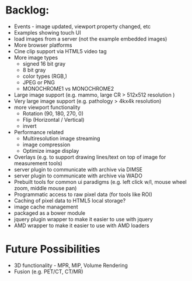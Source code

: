 Backlog:
========
 * Events - image updated, viewport property changed, etc
 * Examples showing touch UI
 * load images from a server (not the example embedded images)
 * More browser platforms
 * Cine clip support via HTML5 video tag
 * More image types
   * signed 16 bit gray
   * 8 bit gray
   * color types (RGB,)
   * JPEG or PNG
   * MONOCHROME1 vs MONOCHROME2
 * Large image support (e.g. mammo, large CR > 512x512 resolution )
 * Very large image support (e.g. pathology > 4kx4k resolution)
 * more viewport functionality
     * Rotation (90, 180, 270, 0)
     * Flip (Horizontal / Vertical)
     * invert
 * Performance related
   * Multiresolution image streaming
   * image compression
   * Optimize image display
 * Overlays (e.g. to support drawing lines/text on top of image for measurement tools)
 * server plugin to communicate with archive via DIMSE
 * server plugin to communicate with archive via WADO
 * Prebuilt tools for common ui paradigms (e.g. left click w/l, mouse wheel zoom, middle mouse pan)
 * Programmatic access to raw pixel data (for tools like ROI)
 * Caching of pixel data to HTML5 local storage?
 * image cache management
 * packaged as a bower module
 * jquery plugin wrapper to make it easier to use with jquery
 * AMD wrapper to make it easier to use with AMD loaders

Future Possibilities
=================================
  * 3D functionality - MPR, MIP, Volume Rendering
  * Fusion (e.g. PET/CT, CT/MR)
